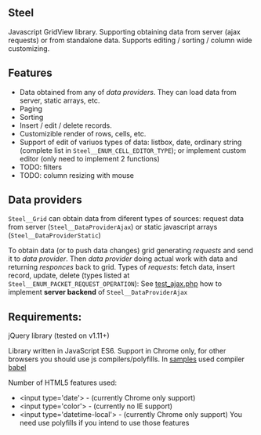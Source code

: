 ## Steel
Javascript GridView library. Supporting obtaining data from server (ajax requests) or from standalone data. Supports editing / sorting / column wide customizing.

## Features
* Data obtained from any of *data providers*. They can load data from server, static arrays, etc. 
* Paging
* Sorting
* Insert / edit / delete records.
* Customizible render of rows, cells, etc.
* Support of edit of variuos types of data: listbox, date, ordinary string (complete list in <code>Steel__ENUM_CELL_EDITOR_TYPE</code>); or implement custom editor (only need to implement 2 functions)
* TODO: filters
* TODO: column resizing with mouse

## Data providers
<code>Steel__Grid</code> can obtain data from diferent types of sources: request data from server (<code>Steel__DataProviderAjax</code>) or static javascript arrays (<code>Steel__DataProviderStatic</code>)

To obtain data (or to push data changes) grid generating *requests* and send it to *data provider*. Then *data provider* doing actual work with data and returning *responces* back to grid.
Types of *requests*: fetch data, insert record, update, delete (types listed at <code>Steel__ENUM_PACKET_REQUEST_OPERATION</code>):
See [test_ajax.php](https://github.com/sharpensteel/Steel/tree/master/tests/test_ajax.php) how to implement **server backend** of <code>Steel__DataProviderAjax</code> 


## Requirements:


jQuery library (tested on v1.11+)


Library written in JavaScript ES6. Support in Chrome only, for other browsers you should use js compilers/polyfills. In [samples](https://github.com/sharpensteel/Steel/tree/master/tests) used compiler [babel](https://babeljs.io/)


Number of HTML5 features used:
* \<input type='date'\> - (currently Chrome only support)
* \<input type='color'\> - (currently no IE support)
* \<input type='datetime-local'\> - (currently Chrome only support)
You need use polyfills if you intend to use those features

 


